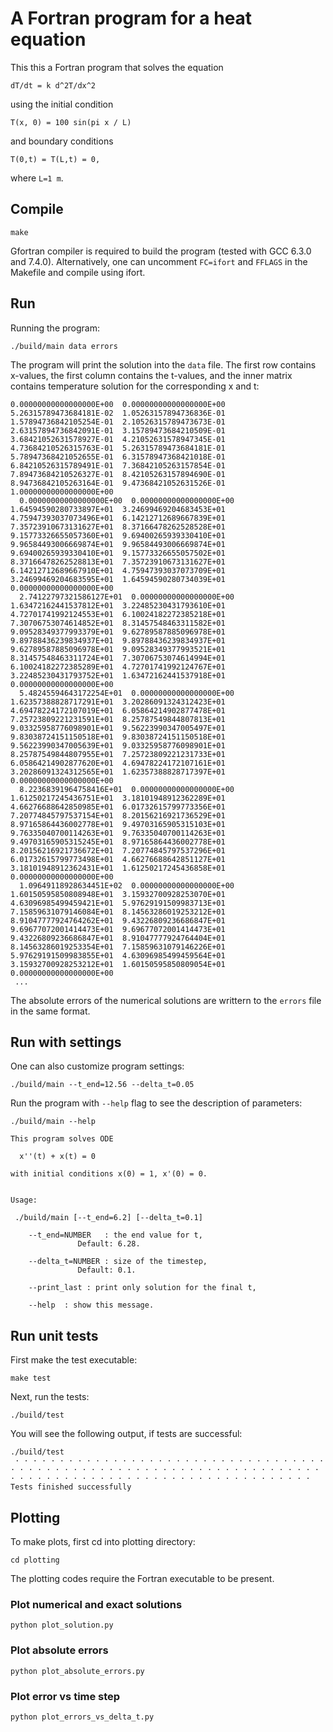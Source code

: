 # A Fortran program for a heat equation

This this a Fortran program that solves the equation

```
dT/dt = k d^2T/dx^2
```

using the initial condition

```
T(x, 0) = 100 sin(pi x / L)
```

and boundary conditions

```
T(0,t) = T(L,t) = 0,
```

where `L=1 m`.


## Compile

```
make
```

Gfortran compiler is required to build the program (tested with GCC 6.3.0 and 7.4.0). Alternatively, one can uncomment `FC=ifort` and `FFLAGS` in the Makefile and compile using ifort.



## Run

Running the program:

```
./build/main data errors
```

The program will print the solution into the `data` file. The first row contains x-values, the first column contains the t-values, and the inner matrix contains temperature solution for the corresponding x and t:

```
0.00000000000000000E+00  0.00000000000000000E+00  5.26315789473684181E-02  1.05263157894736836E-01  1.57894736842105254E-01  2.10526315789473673E-01  2.63157894736842091E-01  3.15789473684210509E-01  3.68421052631578927E-01  4.21052631578947345E-01  4.73684210526315763E-01  5.26315789473684181E-01  5.78947368421052655E-01  6.31578947368421018E-01  6.84210526315789491E-01  7.36842105263157854E-01  7.89473684210526327E-01  8.42105263157894690E-01  8.94736842105263164E-01  9.47368421052631526E-01  1.00000000000000000E+00
  0.00000000000000000E+00  0.00000000000000000E+00  1.64594590280733897E+01  3.24699469204683453E+01  4.75947393037073496E+01  6.14212712689667839E+01  7.35723910673131627E+01  8.37166478262528528E+01  9.15773326655057360E+01  9.69400265939330410E+01  9.96584493006669874E+01  9.96584493006669874E+01  9.69400265939330410E+01  9.15773326655057502E+01  8.37166478262528813E+01  7.35723910673131627E+01  6.14212712689667910E+01  4.75947393037073709E+01  3.24699469204683595E+01  1.64594590280734039E+01  0.00000000000000000E+00
  2.74122797321586127E+01  0.00000000000000000E+00  1.63472162441537812E+01  3.22485230431793610E+01  4.72701741992124553E+01  6.10024182272385218E+01  7.30706753074614852E+01  8.31457548463311582E+01  9.09528349377993379E+01  9.62789587885096978E+01  9.89788436239834937E+01  9.89788436239834937E+01  9.62789587885096978E+01  9.09528349377993521E+01  8.31457548463311724E+01  7.30706753074614994E+01  6.10024182272385289E+01  4.72701741992124767E+01  3.22485230431793752E+01  1.63472162441537918E+01  0.00000000000000000E+00
  5.48245594643172254E+01  0.00000000000000000E+00  1.62357388828717291E+01  3.20286091324312423E+01  4.69478224172107019E+01  6.05864214902877478E+01  7.25723809221231591E+01  8.25787549844807813E+01  9.03325958776098901E+01  9.56223990347005497E+01  9.83038724151150518E+01  9.83038724151150518E+01  9.56223990347005639E+01  9.03325958776098901E+01  8.25787549844807955E+01  7.25723809221231733E+01  6.05864214902877620E+01  4.69478224172107161E+01  3.20286091324312565E+01  1.62357388828717397E+01  0.00000000000000000E+00
  8.22368391964758416E+01  0.00000000000000000E+00  1.61250217245436751E+01  3.18101948912362289E+01  4.66276688642850985E+01  6.01732615799773356E+01  7.20774845797537154E+01  8.20156216921736529E+01  8.97165864436002778E+01  9.49703165905315103E+01  9.76335040700114263E+01  9.76335040700114263E+01  9.49703165905315245E+01  8.97165864436002778E+01  8.20156216921736672E+01  7.20774845797537296E+01  6.01732615799773498E+01  4.66276688642851127E+01  3.18101948912362431E+01  1.61250217245436858E+01  0.00000000000000000E+00
  1.09649118928634451E+02  0.00000000000000000E+00  1.60150595850808948E+01  3.15932700928253070E+01  4.63096985499459421E+01  5.97629191509983713E+01  7.15859631079146084E+01  8.14563286019253212E+01  8.91047777924764262E+01  9.43226809236686847E+01  9.69677072001414473E+01  9.69677072001414473E+01  9.43226809236686847E+01  8.91047777924764404E+01  8.14563286019253354E+01  7.15859631079146226E+01  5.97629191509983855E+01  4.63096985499459564E+01  3.15932700928253212E+01  1.60150595850809054E+01  0.00000000000000000E+00
 ...
```

The absolute errors of the numerical solutions are writtern to the `errors` file in the same format.



## Run with settings

One can also customize program settings:

```
./build/main --t_end=12.56 --delta_t=0.05
```

Run the program with `--help` flag to see the description of parameters:

```
./build/main --help

This program solves ODE

  x''(t) + x(t) = 0

with initial conditions x(0) = 1, x'(0) = 0.


Usage:

 ./build/main [--t_end=6.2] [--delta_t=0.1]

    --t_end=NUMBER   : the end value for t,
               Default: 6.28.

    --delta_t=NUMBER : size of the timestep,
               Default: 0.1.

    --print_last : print only solution for the final t,

    --help  : show this message.
```

## Run unit tests

First make the test executable:

```
make test
```

Next, run the tests:

```
./build/test
```

You will see the following output, if tests are successful:

```
./build/test
 · · · · · · · · · · · · · · · · · · · · · · · · · · · · · · · · · · · · · · · · · · · · · · · · · · · · · · · · · · · · · · · · · · · · · · · · · · · · · · · · · · · · · · · · · · · · · · · · · · · · · · · · 
Tests finished successfully
```


## Plotting

To make plots, first cd into plotting directory:

```
cd plotting
```

The plotting codes require the Fortran executable to be present.


### Plot numerical and exact solutions

```
python plot_solution.py
```

### Plot absolute errors

```
python plot_absolute_errors.py
```


### Plot error vs time step

```
python plot_errors_vs_delta_t.py
```
